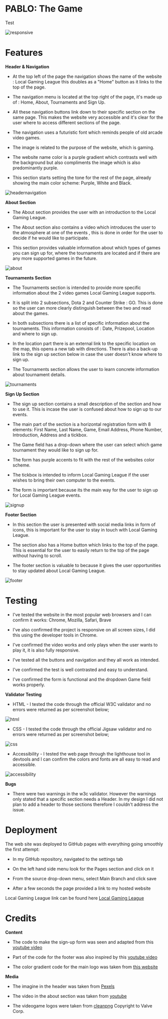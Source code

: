 # PABLO: The Game
Test

![responsive](assets/css/images/responsive.PNG)


# Features


**Header & Navigation**

- At the top left of the page the navigation shows the name of the website : Local Gaming League this doubles as a "Home" button as it links to the top of the page. 

- The navigation menu is located at the top right of the page, it's made up of : Home, About, Tournaments and Sign Up. 

- All these navigation buttons link down to their specific section on the same page. This makes the website very accessible and it's clear for the user where to access different sections of the page.
- The navigation uses a futuristic font which reminds people of old arcade video games.
- The image is related to the purpose of the website, which is gaming.
- The website name color is a purple gradient which contrasts well with the background but also compliments the image which is also predominantly purple.
- This section starts setting the tone for the rest of the page, already showing the main color scheme: Purple, White and Black.

![headernavigation](assets/css/images/headernavi.PNG)

**About Section**

- The About section provides the user with an introduction to the Local Gaming League.

- The About section also contains a video which introduces the user to the atmosphere at one of the events , this is done in order for the user to decide if he would like to participate.

- This section provides valuable information about which types of games you can sign up for, where the tournaments are located and if there are any more supported games in the future.

![about](assets/css/images/aboutsection.PNG)

**Tournaments Section**

- The Tournaments section is intended to provide more specific information about the 2 video games Local Gaming League supports.

- It is split into 2 subsections, Dota 2 and Counter Strike : GO. This is done so the user can more clearly distinguish between the two and read about the games.

- In both subsections there is a list of specific information about the tournaments. This information consists of : Date, Prizepool, Location and where to sign up.

- In the location part there is an external link to the specific location on the map, this opens a new tab with directions. There is also a back-up link to the sign up section below in case the user doesn't know where to sign up.

- The Tournaments section allows the user to learn concrete information about tournament details.

![tournaments](assets/css/images/tournaments.PNG)

**Sign Up Section**

- The sign up section contains a small description of the section and how to use it. This is incase the user is confused about how to sign up to our events.

- The main part of the section is a horizontal registration form with 8 elements: First Name, Last Name, Game, Email Address, Phone Number, Introduction, Address and a tickbox.

- The Game field has a drop-down where the user can select which game tournament they would like to sign up for.

- The form has purple accents to fit with the rest of the websites color scheme.

- The tickbox is intended to inform Local Gaming League if the user wishes to bring their own computer to the events.

- The form is important because its the main way for the user to sign up for Local Gaming League events.

![signup](assets/css/images/signup.PNG)

**Footer Section**

- In this section the user is presented with social media links in form of icons, this is important for the user to stay in touch with Local Gaming League.

- The section also has a Home button which links to the top of the page. This is essential for the user to easily return to the top of the page without having to scroll.

- The footer section is valuable to because it gives the user opportunities to stay updated about Local Gaming League.

![footer](assets/css/images/footer.PNG)

# Testing


- I've tested the website in the most popular web browsers and I can confirm it works: Chrome, Mozilla, Safari, Brave

- I've also confirmed the project is responsive on all screen sizes, I did this using the developer tools in Chrome.

- I've confirmed the video works and only plays when the user wants to play it, it is also fully responsive.

- I've tested all the buttons and navigation and they all work as intended.

- I've confirmed the test is well contrasted and easy to understand.

- I've confirmed the form is functional and the dropdown Game field works properly.


**Validator Testing**

- HTML - I tested the code through the official W3C validator and no errors were returned as per screenshot below;

![html](assets/css/images/htmlcheck.PNG)

- CSS - I tested the code through the official Jigsaw validator and no errors were returned as per screenshot below;

![css](assets/css/images/csscheck.PNG)

- Accessibility - I tested the web page through the lighthouse tool in devtools and I can confirm the colors and fonts are all easy to read and accessible.

![accessibility](assets/css/images/access.PNG)

**Bugs**

- There were two warnings in the w3c validator. However the warnings only stated that a specific section needs a Header. In my design I did not plan to add a header to those sections therefore I couldn't address the issue.

# Deployment

The web site was deployed to GitHub pages with everything going smoothly the first attempt:

- In my GitHub repository, navigated to the settings tab

- On the left hand side menu look for the Pages section and click on it

- From the source drop-down menu, select Main Branch and click save

- After a few seconds the page provided a link to my hosted website

Local Gaming League link can be found here [Local Gaming League](https://raoulrv.github.io/local-gaming-tournament/index.html)

# Credits

**Content**

- The code to make the sign-up form was seen and adapted from this  [youtube video](https://www.youtube.com/watch?v=p9qBEq-YRSc)

- Part of the code for the footer was also inspired by this [youtube video](https://www.youtube.com/watch?v=2-5LpaN2LF8)

- The color gradient code for the main logo was taken from [this website](https://cssgradient.io/blog/css-gradient-text/)

**Media**

- The imagine in the header was taken from [Pexels](https://www.pexels.com/)

- The video in the about section was taken from [youtube](https://www.youtube.com/)

- The videogame logos were taken from [cleanpng](https://www.cleanpng.com/) Copyright to Valve Corp.

